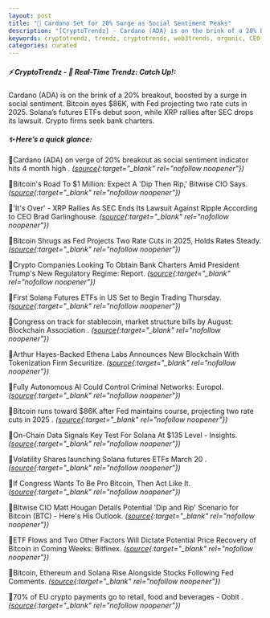 ```yaml
---
layout: post
title: "🌌 Cardano Set for 20% Surge as Social Sentiment Peaks"
description: "[CryptoTrendz] - Cardano (ADA) is on the brink of a 20% breakout, boosted by a surge in social sentiment. Bitcoin eyes $86K, with Fed projecting two rate cuts in 2025. Solana’s futures ETFs debut soon, while XRP rallies after SEC drops its lawsuit. Crypto firms seek bank charters."
keywords: cryptotrendz, trendz, cryptotrends, web3trends, organic, CEO, market, crypto, Bitcoin, AI, XRP, Assets, Digital, Ethereum, Trading, SEC, Trump
categories: curated
---
```


##### ⚡ CryptoTrendz - 📌 *Real-Time Trendz: Catch Up!:*

Cardano (ADA) is on the brink of a 20% breakout, boosted by a surge in social sentiment. Bitcoin eyes $86K, with Fed projecting two rate cuts in 2025. Solana’s futures ETFs debut soon, while XRP rallies after SEC drops its lawsuit. Crypto firms seek bank charters.

##### ✨ *Here’s a quick glance:*


🔹Cardano (ADA) on verge of 20% breakout as social sentiment indicator hits 4 month high . *([source](https://s.avyag.com/tx13){:target="_blank" rel="nofollow noopener"})*

🔹Bitcoin's Road To $1 Million: Expect A 'Dip Then Rip,' Bitwise CIO Says. *([source](https://s.avyag.com/bwkk){:target="_blank" rel="nofollow noopener"})*

🔹'It's Over' - XRP Rallies As SEC Ends Its Lawsuit Against Ripple According to CEO Brad Garlinghouse. *([source](https://s.avyag.com/myze){:target="_blank" rel="nofollow noopener"})*

🔹Bitcoin Shrugs as Fed Projects Two Rate Cuts in 2025, Holds Rates Steady. *([source](https://s.avyag.com/fy0d){:target="_blank" rel="nofollow noopener"})*

🔹Crypto Companies Looking To Obtain Bank Charters Amid President Trump's New Regulatory Regime: Report. *([source](https://s.avyag.com/szzi){:target="_blank" rel="nofollow noopener"})*

🔹First Solana Futures ETFs in US Set to Begin Trading Thursday. *([source](https://s.avyag.com/hleh){:target="_blank" rel="nofollow noopener"})*

🔹Congress on track for stablecoin, market structure bills by August: Blockchain Association . *([source](https://s.avyag.com/p4td){:target="_blank" rel="nofollow noopener"})*

🔹Arthur Hayes-Backed Ethena Labs Announces New Blockchain With Tokenization Firm Securitize. *([source](https://s.avyag.com/hie9){:target="_blank" rel="nofollow noopener"})*

🔹Fully Autonomous AI Could Control Criminal Networks: Europol. *([source](https://s.avyag.com/p5zs){:target="_blank" rel="nofollow noopener"})*

🔹Bitcoin runs toward $86K after Fed maintains course, projecting two rate cuts in 2025 . *([source](https://s.avyag.com/7kr4){:target="_blank" rel="nofollow noopener"})*

🔹On-Chain Data Signals Key Test For Solana At $135 Level - Insights. *([source](https://s.avyag.com/dxjd){:target="_blank" rel="nofollow noopener"})*

🔹Volatility Shares launching Solana futures ETFs March 20 . *([source](https://s.avyag.com/r4xm){:target="_blank" rel="nofollow noopener"})*

🔹If Congress Wants To Be Pro Bitcoin, Then Act Like It. *([source](https://s.avyag.com/bbmb){:target="_blank" rel="nofollow noopener"})*

🔹BItwise CIO Matt Hougan Details Potential 'Dip and Rip' Scenario for Bitcoin (BTC) - Here's His Outlook. *([source](https://s.avyag.com/sc30){:target="_blank" rel="nofollow noopener"})*

🔹ETF Flows and Two Other Factors Will Dictate Potential Price Recovery of Bitcoin in Coming Weeks: Bitfinex. *([source](https://s.avyag.com/urfn){:target="_blank" rel="nofollow noopener"})*

🔹Bitcoin, Ethereum and Solana Rise Alongside Stocks Following Fed Comments. *([source](https://s.avyag.com/qbq6){:target="_blank" rel="nofollow noopener"})*

🔹70% of EU crypto payments go to retail, food and beverages - Oobit . *([source](https://s.avyag.com/embg){:target="_blank" rel="nofollow noopener"})*
